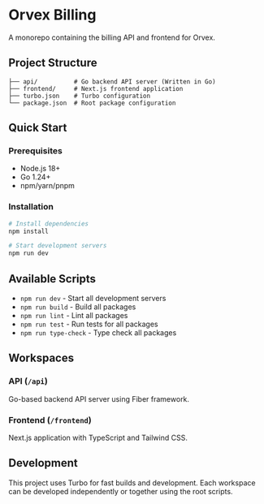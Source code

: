 # Orvex Billing

A monorepo containing the billing API and frontend for Orvex.

## Project Structure

```
├── api/          # Go backend API server (Written in Go)
├── frontend/     # Next.js frontend application
├── turbo.json    # Turbo configuration
└── package.json  # Root package configuration
```

## Quick Start

### Prerequisites

- Node.js 18+
- Go 1.24+
- npm/yarn/pnpm

### Installation

```bash
# Install dependencies
npm install

# Start development servers
npm run dev
```

## Available Scripts

- `npm run dev` - Start all development servers
- `npm run build` - Build all packages
- `npm run lint` - Lint all packages
- `npm run test` - Run tests for all packages
- `npm run type-check` - Type check all packages

## Workspaces

### API (`/api`)

Go-based backend API server using Fiber framework.

### Frontend (`/frontend`)

Next.js application with TypeScript and Tailwind CSS.

## Development

This project uses Turbo for fast builds and development. Each workspace can be developed independently or together using the root scripts.
